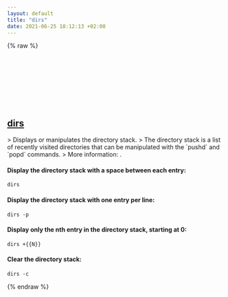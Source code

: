 ```yaml
---
layout: default
title: "dirs"
date: 2021-06-25 18:12:13 +02:00
---
```

{% raw %}
<h2 id="dirs">
  <a href="/en/common/dirs.html">dirs</a> <a href="#dirs"><svg class="icon">
    <use href="/assets/images/unicode_sprite.svg#link" />
  </svg></a>
</h2>
> Displays or manipulates the directory stack.
> The directory stack is a list of recently visited directories that can be manipulated with the `pushd` and `popd` commands.
> More information: <https://www.gnu.org/software/bash/manual/bash.html#Directory-Stack-Builtins>.

#### Display the directory stack with a space between each entry:
```shell
dirs
```
#### Display the directory stack with one entry per line:
```shell
dirs -p
```
#### Display only the nth entry in the directory stack, starting at 0:
```shell
dirs +{{N}}
```
#### Clear the directory stack:
```shell
dirs -c
```
{% endraw %}